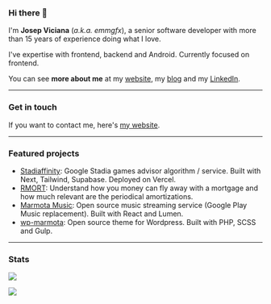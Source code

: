 ### Hi there 👋

I'm **Josep Viciana** (*a.k.a. emmgfx*), a senior software developer with more than 15 years of experience doing what I love.

I've expertise with frontend, backend and Android. Currently focused on frontend.

You can see **more about me** at my [website](https://www.viciana.me/), my [blog](https://www.emm-gfx.net/) and my [LinkedIn](https://www.linkedin.com/in/emmgfx).

---

### Get in touch
 
If you want to contact me, here's [my website](https://www.viciana.me/).

---

### Featured projects

 - [Stadiaffinity](https://stadiaffinity.com): Google Stadia games advisor algorithm / service. Built with Next, Tailwind, Supabase. Deployed on Vercel.
 - [RMORT](emmgfx/ng-mort): Understand how you money can fly away with a mortgage and how much relevant are the periodical amortizations.
 - [Marmota Music](https://github.com/wearemarmota/marmota-music-webapp): Open source music streaming service (Google Play Music replacement). Built with React and Lumen.
 - [wp-marmota](https://github.com/emmgfx/wp-marmota): Open source theme for Wordpress. Built with PHP, SCSS and Gulp.

---

### Stats
<!-- ![](https://github-readme-stats.vercel.app/api?username=emmgfx&theme=tokyonight&hide_border=false&include_all_commits=true&count_private=false) -->
<!-- ![](https://github-readme-streak-stats.herokuapp.com/?user=emmgfx&theme=tokyonight&hide_border=false) -->
<!-- ![](https://github-readme-stats.vercel.app/api/top-langs/?username=emmgfx&theme=tokyonight&hide_border=false&include_all_commits=true&count_private=false&layout=compact) -->
<!-- ![](https://github-readme-activity-graph.vercel.app/graph?username=emmgfx&theme=tokyo-night) -->
![](https://github-readme-stats.vercel.app/api/top-langs/?username=emmgfx&theme=dracula&hide_border=true&include_all_commits=true&count_private=false&hide_progress=true)

![](https://github-readme-streak-stats.herokuapp.com/?user=emmgfx&theme=dracula&hide_border=true)
